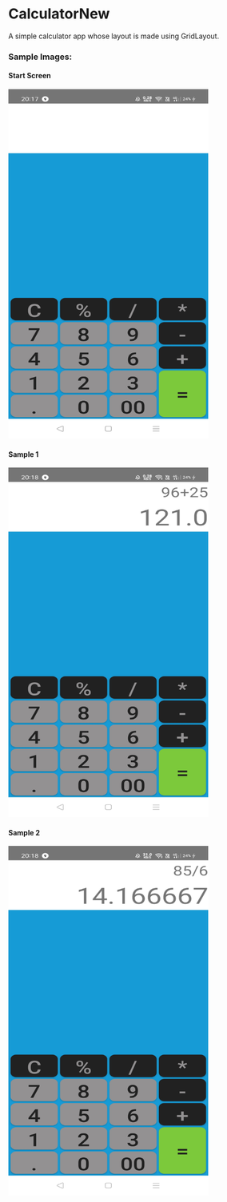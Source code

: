 # CalculatorNew
A simple calculator app whose layout is made using GridLayout. 

### Sample Images:

#### Start Screen
<img src="https://github.com/manan05/CalculatorNew/blob/master/app/images/calc-start-screen.jpg" alt="Start screen" width="400" height="700">

#### Sample 1
<img src="https://github.com/manan05/CalculatorNew/blob/master/app/images/sample-calc-1.jpg" alt="Sample 1" width="400" height="700">

#### Sample 2
<img src="https://github.com/manan05/CalculatorNew/blob/master/app/images/sample-calc-2.jpg" alt="Sample 2" width="400" height="700">
